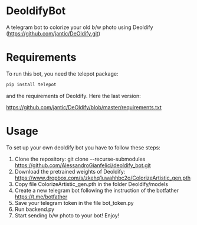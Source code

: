 # DeoldifyBot
A telegram bot to colorize your old b/w photo using Deoldify (https://github.com/jantic/DeOldify.git)

# Requirements
To run this bot, you need the telepot package:

```python
pip install telepot
```

and the requirements of Deoldify. Here the last version:

https://github.com/jantic/DeOldify/blob/master/requirements.txt

# Usage
To set up your own deoldify bot you have to follow these steps:

1.  Clone the repository: git clone --recurse-submodules https://github.com/AlessandroGianfelici/deoldify_bot.git
2.  Download the pretrained weights of Deoldify: https://www.dropbox.com/s/zkehq1uwahhbc2o/ColorizeArtistic_gen.pth
3.  Copy file ColorizeArtistic_gen.pth in the folder Deoldify/models
4.  Create a new telegram bot following the instruction of the botfather https://t.me/botfather
5.  Save your telegram token in the file bot_token.py
6.  Run backend.py
7.  Start sending b/w photo to your bot! Enjoy!
